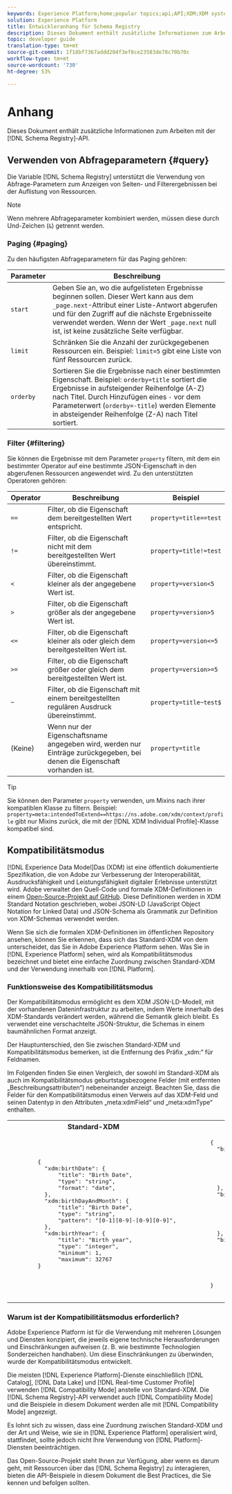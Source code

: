 ```yaml
---
keywords: Experience Platform;home;popular topics;api;API;XDM;XDM system;experience data model;Experience data model;Experience Data Model;data model;Data Model;schema registry;Schema Registry;compatibility;Compatibility;compatibility mode;Compatibility mode;field type;field types;
solution: Experience Platform
title: Entwickleranhang für Schema Registry
description: Dieses Dokument enthält zusätzliche Informationen zum Arbeiten mit der Schema Registry-API.
topic: developer guide
translation-type: tm+mt
source-git-commit: 1f18bf7367addd204f3ef8ce23583de78c70b70c
workflow-type: tm+mt
source-wordcount: '730'
ht-degree: 53%

---
```



# Anhang

Dieses Dokument enthält zusätzliche Informationen zum Arbeiten mit der [!DNL Schema Registry]-API.

## Verwenden von Abfrageparametern {#query}

Die Variable [!DNL Schema Registry] unterstützt die Verwendung von Abfrage-Parametern zum Anzeigen von Seiten- und Filterergebnissen bei der Auflistung von Ressourcen.

>[!NOTE]
>
>Wenn mehrere Abfrageparameter kombiniert werden, müssen diese durch Und-Zeichen (`&`) getrennt werden.

### Paging {#paging}

Zu den häufigsten Abfrageparametern für das Paging gehören:

| Parameter | Beschreibung |
| --- | --- |
| `start` | Geben Sie an, wo die aufgelisteten Ergebnisse beginnen sollen. Dieser Wert kann aus dem `_page.next`-Attribut einer Liste-Antwort abgerufen und für den Zugriff auf die nächste Ergebnisseite verwendet werden. Wenn der Wert `_page.next` null ist, ist keine zusätzliche Seite verfügbar. |
| `limit` | Schränken Sie die Anzahl der zurückgegebenen Ressourcen ein. Beispiel: `limit=5` gibt eine Liste von fünf Ressourcen zurück. |
| `orderby` | Sortieren Sie die Ergebnisse nach einer bestimmten Eigenschaft. Beispiel: `orderby=title` sortiert die Ergebnisse in aufsteigender Reihenfolge (A-Z) nach Titel. Durch Hinzufügen eines `-` vor dem Parameterwert (`orderby=-title`) werden Elemente in absteigender Reihenfolge (Z-A) nach Titel sortiert. |

### Filter {#filtering}

Sie können die Ergebnisse mit dem Parameter `property` filtern, mit dem ein bestimmter Operator auf eine bestimmte JSON-Eigenschaft in den abgerufenen Ressourcen angewendet wird. Zu den unterstützten Operatoren gehören:

| Operator | Beschreibung | Beispiel |
| --- | --- | --- |
| `==` | Filter, ob die Eigenschaft dem bereitgestellten Wert entspricht. | `property=title==test` |
| `!=` | Filter, ob die Eigenschaft nicht mit dem bereitgestellten Wert übereinstimmt. | `property=title!=test` |
| `<` | Filter, ob die Eigenschaft kleiner als der angegebene Wert ist. | `property=version<5` |
| `>` | Filter, ob die Eigenschaft größer als der angegebene Wert ist. | `property=version>5` |
| `<=` | Filter, ob die Eigenschaft kleiner als oder gleich dem bereitgestellten Wert ist. | `property=version<=5` |
| `>=` | Filter, ob die Eigenschaft größer oder gleich dem bereitgestellten Wert ist. | `property=version>=5` |
| `~` | Filter, ob die Eigenschaft mit einem bereitgestellten regulären Ausdruck übereinstimmt. | `property=title~test$` |
| (Keine) | Wenn nur der Eigenschaftsname angegeben wird, werden nur Einträge zurückgegeben, bei denen die Eigenschaft vorhanden ist. | `property=title` |

>[!TIP]
>
>Sie können den Parameter `property` verwenden, um Mixins nach ihrer kompatiblen Klasse zu filtern. Beispiel: `property=meta:intendedToExtend==https://ns.adobe.com/xdm/context/profile` gibt nur Mixins zurück, die mit der [!DNL XDM Individual Profile]-Klasse kompatibel sind.

## Kompatibilitätsmodus

[!DNL Experience Data Model]Das  (XDM) ist eine öffentlich dokumentierte Spezifikation, die von Adobe zur Verbesserung der Interoperabilität, Ausdrucksfähigkeit und Leistungsfähigkeit digitaler Erlebnisse unterstützt wird. Adobe verwaltet den Quell-Code und formale XDM-Definitionen in einem [Open-Source-Projekt auf GitHub](https://github.com/adobe/xdm/). Diese Definitionen werden in XDM Standard Notation geschrieben, wobei JSON-LD (JavaScript Object Notation for Linked Data) und JSON-Schema als Grammatik zur Definition von XDM-Schemas verwendet werden.

Wenn Sie sich die formalen XDM-Definitionen im öffentlichen Repository ansehen, können Sie erkennen, dass sich das Standard-XDM von dem unterscheidet, das Sie in Adobe Experience Platform sehen. Was Sie in [!DNL Experience Platform] sehen, wird als Kompatibilitätsmodus bezeichnet und bietet eine einfache Zuordnung zwischen Standard-XDM und der Verwendung innerhalb von [!DNL Platform].

### Funktionsweise des Kompatibilitätsmodus

Der Kompatibilitätsmodus ermöglicht es dem XDM JSON-LD-Modell, mit der vorhandenen Dateninfrastruktur zu arbeiten, indem Werte innerhalb des XDM-Standards verändert werden, während die Semantik gleich bleibt. Es verwendet eine verschachtelte JSON-Struktur, die Schemas in einem baumähnlichen Format anzeigt.

Der Hauptunterschied, den Sie zwischen Standard-XDM und Kompatibilitätsmodus bemerken, ist die Entfernung des Präfix „xdm:“ für Feldnamen.

Im Folgenden finden Sie einen Vergleich, der sowohl im Standard-XDM als auch im Kompatibilitätsmodus geburtstagsbezogene Felder (mit entfernten „Beschreibungsattributen“) nebeneinander anzeigt. Beachten Sie, dass die Felder für den Kompatibilitätsmodus einen Verweis auf das XDM-Feld und seinen Datentyp in den Attributen „meta:xdmField“ und „meta:xdmType“ enthalten.

<table>
  <th>Standard-XDM</th>
  <th>Kompatibilitätsmodus</th>
  <tr>
  <td>
  <pre class="JSON language-JSON hljs">
        {
          "xdm:birthDate": {
              "title": "Birth Date",
              "type": "string",
              "format": "date",
          },
          "xdm:birthDayAndMonth": {
              "title": "Birth Date",
              "type": "string",
              "pattern": "[0-1][0-9]-[0-9][0-9]",
          },
          "xdm:birthYear": {
              "title": "Birth year",
              "type": "integer",
              "minimum": 1,
              "maximum": 32767
        }
  </pre>
  </td>
  <td>
  <pre class="JSON language-JSON hljs">
        {
          "birthDate": {
              "title": "Birth Date",
              "type": "string",
              "format": "date",
              "meta:xdmField": "xdm:birthDate",
              "meta:xdmType": "date"
          },
          "birthDayAndMonth": {
              "title": "Birth Date",
              "type": "string",
              "pattern": "[0-1][0-9]-[0-9][0-9]",
              "meta:xdmField": "xdm:birthDayAndMonth",
              "meta:xdmType": "string"
          },
          "birthYear": {
              "title": "Birth year",
              "type": "integer",
              "minimum": 1,
              "maximum": 32767,
              "meta:xdmField": "xdm:birthYear",
              "meta:xdmType": "short"
        }
      </pre>
  </td>
  </tr>
</table>

### Warum ist der Kompatibilitätsmodus erforderlich?

Adobe Experience Platform ist für die Verwendung mit mehreren Lösungen und Diensten konzipiert, die jeweils eigene technische Herausforderungen und Einschränkungen aufweisen (z. B. wie bestimmte Technologien Sonderzeichen handhaben). Um diese Einschränkungen zu überwinden, wurde der Kompatibilitätsmodus entwickelt.

Die meisten [!DNL Experience Platform]-Dienste einschließlich [!DNL Catalog], [!DNL Data Lake] und [!DNL Real-time Customer Profile] verwenden [!DNL Compatibility Mode] anstelle von Standard-XDM. Die [!DNL Schema Registry]-API verwendet auch [!DNL Compatibility Mode] und die Beispiele in diesem Dokument werden alle mit [!DNL Compatibility Mode] angezeigt.

Es lohnt sich zu wissen, dass eine Zuordnung zwischen Standard-XDM und der Art und Weise, wie sie in [!DNL Experience Platform] operalisiert wird, stattfindet, sollte jedoch nicht Ihre Verwendung von [!DNL Platform]-Diensten beeinträchtigen.

Das Open-Source-Projekt steht Ihnen zur Verfügung, aber wenn es darum geht, mit Ressourcen über das [!DNL Schema Registry] zu interagieren, bieten die API-Beispiele in diesem Dokument die Best Practices, die Sie kennen und befolgen sollten.